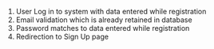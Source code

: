 1. User Log in to system with data entered while registration
2. Email validation which is already retained in database
3. Password matches to data entered while registration
4. Redirection to Sign Up page




